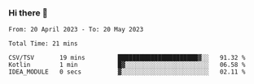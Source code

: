 ### Hi there 👋

<!--START_SECTION:waka-->

```text
From: 20 April 2023 - To: 20 May 2023

Total Time: 21 mins

CSV/TSV       19 mins         ██████████████████████▓░░   91.32 %
Kotlin        1 min           █▓░░░░░░░░░░░░░░░░░░░░░░░   06.58 %
IDEA_MODULE   0 secs          ▓░░░░░░░░░░░░░░░░░░░░░░░░   02.11 %
```

<!--END_SECTION:waka-->

<!--
**jaimesalcedo1/jaimesalcedo1** is a ✨ _special_ ✨ repository because its `README.md` (this file) appears on your GitHub profile.

Here are some ideas to get you started:

- 🔭 I’m currently working on ...
- 🌱 I’m currently learning ...
- 👯 I’m looking to collaborate on ...
- 🤔 I’m looking for help with ...
- 💬 Ask me about ...
- 📫 How to reach me: ...
- 😄 Pronouns: ...
- ⚡ Fun fact: ...
-->
